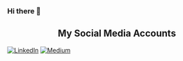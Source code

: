 ### Hi there 👋

<!--
**kotdilay/kotdilay** is a ✨ _special_ ✨ repository because its `README.md` (this file) appears on your GitHub profile.

Here are some ideas to get you started:

- 🔭 I’m currently studying at Tekirdag Namık Kemal University Industrial Engineering.
- 🌱 I’m currently learning Python.
- 💬 Ask me about anything.
- 📫 How to reach me: **kotdilay@gmail.com**
- ⚡ Fun fact: Dilay means ' moon which is brighten your heart '
-->

<h2 align="center"> My Social Media Accounts  </h2>


[![LinkedIn](https://img.shields.io/badge/linkedin-%230077B5.svg?style=for-the-badge&logo=linkedin&logoColor=white)](https://www.linkedin.com/in/dilay-kot-/)
[![Medium](https://img.shields.io/badge/Medium-12100E?style=for-the-badge&logo=medium&logoColor=white)](https://medium.com/@dilaykot)



